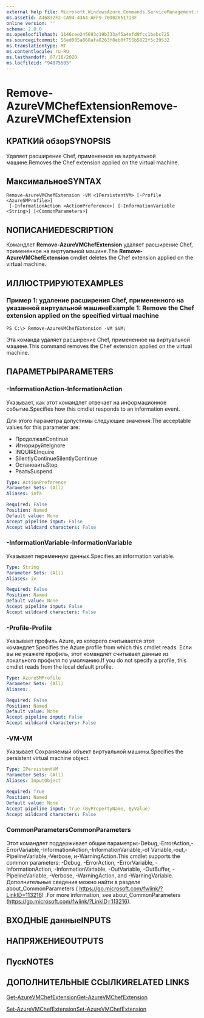 ```yaml
---
external help file: Microsoft.WindowsAzure.Commands.ServiceManagement.dll-Help.xml
ms.assetid: A46832F2-CA94-43A4-AFF9-70D02851713F
online version: ''
schema: 2.0.0
ms.openlocfilehash: 1146cee245693c19b333af5a4efd9fcc1bebc725
ms.sourcegitcommit: 56ed085a868afa8263f8eb0f755b5822f5c29532
ms.translationtype: MT
ms.contentlocale: ru-RU
ms.lasthandoff: 07/18/2020
ms.locfileid: "94075505"
---
```

# <span data-ttu-id="bc8e6-101">Remove-AzureVMChefExtension</span><span class="sxs-lookup"><span data-stu-id="bc8e6-101">Remove-AzureVMChefExtension</span></span>

## <span data-ttu-id="bc8e6-102">КРАТКИй обзор</span><span class="sxs-lookup"><span data-stu-id="bc8e6-102">SYNOPSIS</span></span>
<span data-ttu-id="bc8e6-103">Удаляет расширение Chef, примененное на виртуальной машине.</span><span class="sxs-lookup"><span data-stu-id="bc8e6-103">Removes the Chef extension applied on the virtual machine.</span></span>

## <span data-ttu-id="bc8e6-104">Максимальное</span><span class="sxs-lookup"><span data-stu-id="bc8e6-104">SYNTAX</span></span>

```
Remove-AzureVMChefExtension -VM <IPersistentVM> [-Profile <AzureSMProfile>]
 [-InformationAction <ActionPreference>] [-InformationVariable <String>] [<CommonParameters>]
```

## <span data-ttu-id="bc8e6-105">NОПИСАНИЕ</span><span class="sxs-lookup"><span data-stu-id="bc8e6-105">DESCRIPTION</span></span>
<span data-ttu-id="bc8e6-106">Командлет **Remove-AzureVMChefExtension** удаляет расширение Chef, примененное на виртуальной машине.</span><span class="sxs-lookup"><span data-stu-id="bc8e6-106">The **Remove-AzureVMChefExtension** cmdlet deletes the Chef extension applied on the virtual machine.</span></span>

## <span data-ttu-id="bc8e6-107">ИЛЛЮСТРИРУЮТ</span><span class="sxs-lookup"><span data-stu-id="bc8e6-107">EXAMPLES</span></span>

### <span data-ttu-id="bc8e6-108">Пример 1: удаление расширения Chef, примененного на указанной виртуальной машине</span><span class="sxs-lookup"><span data-stu-id="bc8e6-108">Example 1: Remove the Chef extension applied on the specified virtual machine</span></span>
```
PS C:\> Remove-AzureVMChefExtension -VM $VM;
```

<span data-ttu-id="bc8e6-109">Эта команда удаляет расширение Chef, примененное на виртуальной машине.</span><span class="sxs-lookup"><span data-stu-id="bc8e6-109">This command removes the Chef extension applied on the virtual machine.</span></span>

## <span data-ttu-id="bc8e6-110">ПАРАМЕТРЫ</span><span class="sxs-lookup"><span data-stu-id="bc8e6-110">PARAMETERS</span></span>

### <span data-ttu-id="bc8e6-111">-InformationAction</span><span class="sxs-lookup"><span data-stu-id="bc8e6-111">-InformationAction</span></span>
<span data-ttu-id="bc8e6-112">Указывает, как этот командлет отвечает на информационное событие.</span><span class="sxs-lookup"><span data-stu-id="bc8e6-112">Specifies how this cmdlet responds to an information event.</span></span>

<span data-ttu-id="bc8e6-113">Для этого параметра допустимы следующие значения:</span><span class="sxs-lookup"><span data-stu-id="bc8e6-113">The acceptable values for this parameter are:</span></span>

- <span data-ttu-id="bc8e6-114">Продолжал</span><span class="sxs-lookup"><span data-stu-id="bc8e6-114">Continue</span></span>
- <span data-ttu-id="bc8e6-115">Игнорируйте</span><span class="sxs-lookup"><span data-stu-id="bc8e6-115">Ignore</span></span>
- <span data-ttu-id="bc8e6-116">INQUIRE</span><span class="sxs-lookup"><span data-stu-id="bc8e6-116">Inquire</span></span>
- <span data-ttu-id="bc8e6-117">SilentlyContinue</span><span class="sxs-lookup"><span data-stu-id="bc8e6-117">SilentlyContinue</span></span>
- <span data-ttu-id="bc8e6-118">Остановить</span><span class="sxs-lookup"><span data-stu-id="bc8e6-118">Stop</span></span>
- <span data-ttu-id="bc8e6-119">Рвать</span><span class="sxs-lookup"><span data-stu-id="bc8e6-119">Suspend</span></span>

```yaml
Type: ActionPreference
Parameter Sets: (All)
Aliases: infa

Required: False
Position: Named
Default value: None
Accept pipeline input: False
Accept wildcard characters: False
```

### <span data-ttu-id="bc8e6-120">-InformationVariable</span><span class="sxs-lookup"><span data-stu-id="bc8e6-120">-InformationVariable</span></span>
<span data-ttu-id="bc8e6-121">Указывает переменную данных.</span><span class="sxs-lookup"><span data-stu-id="bc8e6-121">Specifies an information variable.</span></span>

```yaml
Type: String
Parameter Sets: (All)
Aliases: iv

Required: False
Position: Named
Default value: None
Accept pipeline input: False
Accept wildcard characters: False
```

### <span data-ttu-id="bc8e6-122">-Profile</span><span class="sxs-lookup"><span data-stu-id="bc8e6-122">-Profile</span></span>
<span data-ttu-id="bc8e6-123">Указывает профиль Azure, из которого считывается этот командлет.</span><span class="sxs-lookup"><span data-stu-id="bc8e6-123">Specifies the Azure profile from which this cmdlet reads.</span></span>
<span data-ttu-id="bc8e6-124">Если вы не укажете профиль, этот командлет считывает данные из локального профиля по умолчанию.</span><span class="sxs-lookup"><span data-stu-id="bc8e6-124">If you do not specify a profile, this cmdlet reads from the local default profile.</span></span>

```yaml
Type: AzureSMProfile
Parameter Sets: (All)
Aliases: 

Required: False
Position: Named
Default value: None
Accept pipeline input: False
Accept wildcard characters: False
```

### <span data-ttu-id="bc8e6-125">-VM</span><span class="sxs-lookup"><span data-stu-id="bc8e6-125">-VM</span></span>
<span data-ttu-id="bc8e6-126">Указывает Сохраняемый объект виртуальной машины.</span><span class="sxs-lookup"><span data-stu-id="bc8e6-126">Specifies the persistent virtual machine object.</span></span>

```yaml
Type: IPersistentVM
Parameter Sets: (All)
Aliases: InputObject

Required: True
Position: Named
Default value: None
Accept pipeline input: True (ByPropertyName, ByValue)
Accept wildcard characters: False
```

### <span data-ttu-id="bc8e6-127">CommonParameters</span><span class="sxs-lookup"><span data-stu-id="bc8e6-127">CommonParameters</span></span>
<span data-ttu-id="bc8e6-128">Этот командлет поддерживает общие параметры:-Debug,-ErrorAction,-ErrorVariable,-InformationAction,-InformationVariable,-of Variable,-out,-PipelineVariable,-Verbose, и-WarningAction.</span><span class="sxs-lookup"><span data-stu-id="bc8e6-128">This cmdlet supports the common parameters: -Debug, -ErrorAction, -ErrorVariable, -InformationAction, -InformationVariable, -OutVariable, -OutBuffer, -PipelineVariable, -Verbose, -WarningAction, and -WarningVariable.</span></span> <span data-ttu-id="bc8e6-129">Дополнительные сведения можно найти в разделе about_CommonParameters ( https://go.microsoft.com/fwlink/?LinkID=113216) .</span><span class="sxs-lookup"><span data-stu-id="bc8e6-129">For more information, see about_CommonParameters (https://go.microsoft.com/fwlink/?LinkID=113216).</span></span>

## <span data-ttu-id="bc8e6-130">ВХОДНЫЕ данные</span><span class="sxs-lookup"><span data-stu-id="bc8e6-130">INPUTS</span></span>

## <span data-ttu-id="bc8e6-131">НАПРЯЖЕНИЕ</span><span class="sxs-lookup"><span data-stu-id="bc8e6-131">OUTPUTS</span></span>

## <span data-ttu-id="bc8e6-132">Пуск</span><span class="sxs-lookup"><span data-stu-id="bc8e6-132">NOTES</span></span>

## <span data-ttu-id="bc8e6-133">ДОПОЛНИТЕЛЬНЫЕ ССЫЛКИ</span><span class="sxs-lookup"><span data-stu-id="bc8e6-133">RELATED LINKS</span></span>

[<span data-ttu-id="bc8e6-134">Get-AzureVMChefExtension</span><span class="sxs-lookup"><span data-stu-id="bc8e6-134">Get-AzureVMChefExtension</span></span>](./Get-AzureVMChefExtension.md)

[<span data-ttu-id="bc8e6-135">Set-AzureVMChefExtension</span><span class="sxs-lookup"><span data-stu-id="bc8e6-135">Set-AzureVMChefExtension</span></span>](./Set-AzureVMChefExtension.md)


